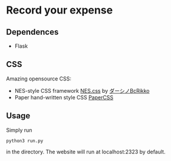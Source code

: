 # Record your expense

## Dependences

-   Flask

## CSS

Amazing opensource CSS:

- NES-style CSS framework [NES.css](https://github.com/BcRikko/NES.css) by [ダーシノBcRikko](https://github.com/BcRikko)
- Paper hand-written style CSS [PaperCSS](https://github.com/papercss/papercss)

## Usage

Simply run  

```shell
python3 run.py
```

in the directory. The website will run at localhost:2323 by default.

